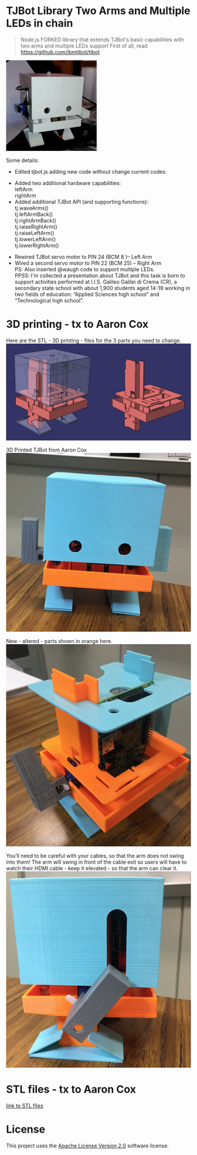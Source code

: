# TJBot Library Two Arms and Multiple LEDs in chain

> Node.js FORKED library that extends TJBot's basic capabilities with two arms and multiple LEDs support
First of all, read https://github.com/ibmtjbot/tjbot

![ASLTJBot](/ASLTJBot_2018_two_arms.gif)

Some details: 
* Edited tjbot.js adding new code without change current codes:  
- Added two additional hardware capabilities:  
    leftArm  
    rightArm  
- Added additional TJBot API (and supporting functions):  
    tj.waveArms()  
    tj.leftArmBack()  
    tj.rightArmBack()  
    tj.raiseRightArm()  
    tj.raiseLeftArm()  
    tj.lowerLeftArm()  
    tj.lowerRightArm()  
* Rewired TJBot servo motor to PIN 24 (BCM 8 )– Left Arm  
* Wired a second servo motor to PIN 22 (BCM 25) – Right Arm  
PS: Also inserted @waugh code to support multiple LEDs.  
PPSS: I'm collected a presentation about TJBot and this task is  born to support activities performed at I.I.S. Galileo Galilei di Crema (CR), a secondary state school with about 1,900 students aged 14-19 working in two fields of education: “Applied Sciences high school” and “Technological high school”.  

# 3D printing - tx to Aaron Cox
Here are the STL - 3D printing - files for the 3 parts you need to change.
![ASLTJBot 3D skeleton with two arms](/Images/TJBot%20with%20Two%20Arms%20skeleton.png)

3D Printed TJBot from Aaron Cox
![ASLTJBot 3D printed](/Images/Two_arms_TJBot_Aaron%20Cox.png)

New - altered - parts shown in orange here.
![ASLTJBot internal](/Images/Two_arms_TJBot_internal.png)

You’ll need to be careful with your cables, so that the arm does not swing into them! The arm will swing in front of the cable exit so users will have to watch their HDMI cable - keep it elevated - so that the arm can clear it.
![ASLTJBot right side](/Images/Two_arms_TJBot_right_side.png)

# STL files - tx to Aaron Cox
[link to STL files](https://github.com/fmanclossi/TwoArms_MultipleLEDsInChain/blob/master/TJBot%20parts%20for%202nd%20arm/TJBot%20parts%20for%202nd%20arm.zip)


# License  
This project uses the [Apache License Version 2.0](LICENSE) software license.  

